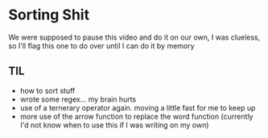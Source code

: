 # Sorting Shit
We were supposed to pause this video and do it on our own, I was clueless, so I'll flag this one to do over until I can do it by memory

## TIL
* how to sort stuff
* wrote some regex... my brain hurts
* use of a ternerary operator again.  moving a little fast for me to keep up
* more use of the arrow function to replace the word function (currently I'd not know when to use this if I was writing on my own)
